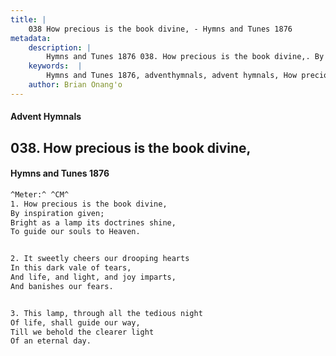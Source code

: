 ```yaml
---
title: |
    038 How precious is the book divine, - Hymns and Tunes 1876
metadata:
    description: |
        Hymns and Tunes 1876 038. How precious is the book divine,. By inspiration given; Bright as a lamp its doctrines shine, To guide our souls to Heaven. 
    keywords:  |
        Hymns and Tunes 1876, adventhymnals, advent hymnals, How precious is the book divine,, By inspiration given;, 
    author: Brian Onang'o
---
```


#### Advent Hymnals
## 038. How precious is the book divine,
####  Hymns and Tunes 1876

```txt
^Meter:^ ^CM^
1. How precious is the book divine,
By inspiration given;
Bright as a lamp its doctrines shine,
To guide our souls to Heaven.


2. It sweetly cheers our drooping hearts
In this dark vale of tears,
And life, and light, and joy imparts,
And banishes our fears.


3. This lamp, through all the tedious night
Of life, shall guide our way,
Till we behold the clearer light
Of an eternal day.
```